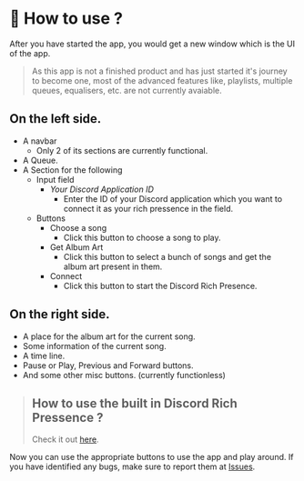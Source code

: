 # 🧐 How to use ?
After you have started the app, you would get a new window which is the UI of the app.  
> As this app is not a finished product and has just started it's journey to become one, most of the advanced features like, playlists, multiple queues, equalisers, etc. are not currently avaiable.
## On the left side.
- A navbar
  - Only 2 of its sections are currently functional.
- A Queue.
- A Section for the following
  - Input field
    - *Your Discord Application ID*
      - Enter the ID of your Discord application which you want to connect it as your rich pressence in the field.
  - Buttons 
    - Choose a song
      - Click this button to choose a song to play.
    - Get Album Art
      - Click this button to select a bunch of songs and get the album art present in them.
    - Connect
      - Click this button to start the Discord Rich Presence.
## On the right side.
- A place for the album art for the current song.
- Some information of the current song.
- A time line.
- Pause or Play, Previous and Forward buttons.
- And some other misc buttons. (currently functionless)

> ## How to use the built in Discord Rich Pressence ?
> Check it out [here](RPC.md).

Now you can use the appropriate buttons to use the app and play around. If you have identified any bugs, make sure to report them at [Issues](https://github.com/biologyscience/overtone/issues).